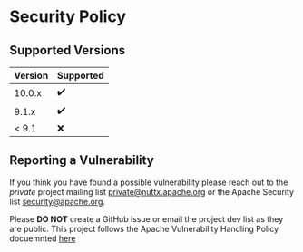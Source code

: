 # Security Policy

## Supported Versions

| Version | Supported          |
| ------- | ------------------ |
| 10.0.x  | :heavy_check_mark: |
| 9.1.x   | :heavy_check_mark: |
| < 9.1   | :x:                |

## Reporting a Vulnerability

If you think you have found a possible vulnerability please reach out to the _private_ project mailing list
private@nuttx.apache.org or the Apache Security list security@apache.org.

Please **DO NOT** create a GitHub issue or email the project dev list as they are public.
This project follows the Apache Vulnerability Handling Policy docuemnted [here](https://www.apache.org/security/committers.html#vulnerability-handling)
